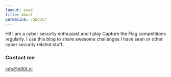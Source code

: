 ```yaml
---
layout: page
title: About
permalink: /about/
---
```


Hi! I am a cyber security enthusiast and I play Capture the Flag competitions regularly. I use this blog to share awesome challenges I have seen or other cyber security related stuff.

### Contact me

[info@b00t.nl](mailto:info@b00t.nl)
